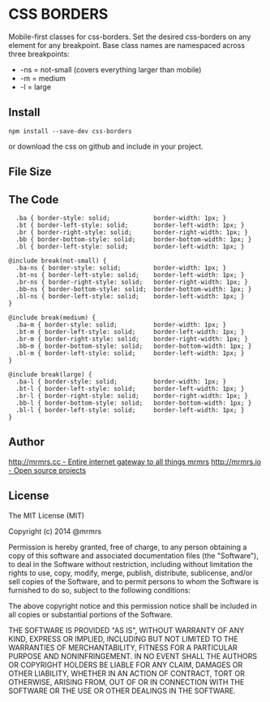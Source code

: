# CSS BORDERS

  Mobile-first classes for css-borders.
  Set the desired css-borders on any element for any breakpoint.
  Base class names are namespaced across three breakpoints:

*  -ns = not-small (covers everything larger than mobile)
*  -m  = medium
*  -l  = large

## Install
```
npm install --save-dev css-borders
```
or download the css on github and include in your project.

## File Size


## The Code
```
  .ba { border-style: solid;            border-width: 1px; }
  .bt { border-left-style: solid;       border-left-width: 1px; }
  .br { border-right-style: solid;      border-right-width: 1px; }
  .bb { border-bottom-style: solid;     border-bottom-width: 1px; }
  .bl { border-left-style: solid;       border-left-width: 1px; }

@include break(not-small) {
  .ba-ns { border-style: solid;         border-width: 1px; }
  .bt-ns { border-left-style: solid;    border-left-width: 1px; }
  .br-ns { border-right-style: solid;   border-right-width: 1px; }
  .bb-ns { border-bottom-style: solid;  border-bottom-width: 1px; }
  .bl-ns { border-left-style: solid;    border-left-width: 1px; }
}

@include break(medium) {
  .ba-m { border-style: solid;          border-width: 1px; }
  .bt-m { border-left-style: solid;     border-left-width: 1px; }
  .br-m { border-right-style: solid;    border-right-width: 1px; }
  .bb-m { border-bottom-style: solid;   border-bottom-width: 1px; }
  .bl-m { border-left-style: solid;     border-left-width: 1px; }
}

@include break(large) {
  .ba-l { border-style: solid;          border-width: 1px; }
  .bt-l { border-left-style: solid;     border-left-width: 1px; }
  .br-l { border-right-style: solid;    border-right-width: 1px; }
  .bb-l { border-bottom-style: solid;   border-bottom-width: 1px; }
  .bl-l { border-left-style: solid;     border-left-width: 1px; }
}

```

## Author

[http://mrmrs.cc - Entire internet gateway to all things mrmrs](http://mrmrs.cc)
[http://mrmrs.io - Open source projects](http://mrmrs.io)

## License

The MIT License (MIT)

Copyright (c) 2014 @mrmrs

Permission is hereby granted, free of charge, to any person obtaining a copy
of this software and associated documentation files (the "Software"), to deal
in the Software without restriction, including without limitation the rights
to use, copy, modify, merge, publish, distribute, sublicense, and/or sell
copies of the Software, and to permit persons to whom the Software is
furnished to do so, subject to the following conditions:

The above copyright notice and this permission notice shall be included in
all copies or substantial portions of the Software.

THE SOFTWARE IS PROVIDED "AS IS", WITHOUT WARRANTY OF ANY KIND, EXPRESS OR
IMPLIED, INCLUDING BUT NOT LIMITED TO THE WARRANTIES OF MERCHANTABILITY,
FITNESS FOR A PARTICULAR PURPOSE AND NONINFRINGEMENT. IN NO EVENT SHALL THE
AUTHORS OR COPYRIGHT HOLDERS BE LIABLE FOR ANY CLAIM, DAMAGES OR OTHER
LIABILITY, WHETHER IN AN ACTION OF CONTRACT, TORT OR OTHERWISE, ARISING FROM,
OUT OF OR IN CONNECTION WITH THE SOFTWARE OR THE USE OR OTHER DEALINGS IN
THE SOFTWARE.

